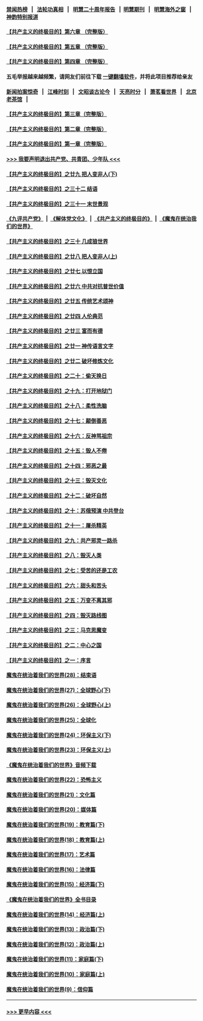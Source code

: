 #### [禁闻热榜](热点新闻.md?=0)  &nbsp;&nbsp;|&nbsp;&nbsp; [法轮功真相](https://github.com/gfw-breaker/truth/blob/master/README.md?=0) &nbsp;&nbsp;|&nbsp;&nbsp; [明慧二十周年报告](https://github.com/gfw-breaker/mh-reports/blob/master/README.md?=0) &nbsp;&nbsp;|&nbsp;&nbsp;[明慧期刊](https://github.com/gfw-breaker/mh-qikan) &nbsp;&nbsp;|&nbsp;&nbsp; [明慧海外之窗](https://github.com/gfw-breaker/mh-news/blob/master/README.md?=0) &nbsp;&nbsp;|&nbsp;&nbsp; [神韵特别报道](https://github.com/gfw-breaker/mh-news/blob/master/shenyun.md?=0)
#### [【共产主义的终极目的】第六章 （完整版）](../pages/nsc422/n11428913.md?t=03012102) 
#### [【共产主义的终极目的】第五章 （完整版）](../pages/nsc422/n11428912.md?t=03012102) 
#### [【共产主义的终极目的】第四章 （完整版）](../pages/nsc422/n11428907.md?t=03012102) 
#### 五毛举报越来越频繁，请网友们前往下载 [一键翻墙软件](https://github.com/gfw-breaker/ssr-accounts)，并将此项目推荐给亲友
#### [新闻拍案惊奇](https://github.com/gfw-breaker/banned-news/blob/master/pages/link4.md) &nbsp;&nbsp;|&nbsp;&nbsp; [江峰时刻](https://github.com/gfw-breaker/banned-news/blob/master/pages/link4.md) &nbsp;&nbsp;|&nbsp;&nbsp; [文昭谈古论今](https://github.com/gfw-breaker/banned-news/blob/master/pages/link4.md) &nbsp;&nbsp;|&nbsp;&nbsp; [天亮时分](https://github.com/gfw-breaker/banned-news/blob/master/pages/link4.md) &nbsp;&nbsp;|&nbsp;&nbsp; [萧茗看世界](https://github.com/gfw-breaker/banned-news/blob/master/pages/link4.md) &nbsp;&nbsp;|&nbsp;&nbsp; [北京老茶馆](https://github.com/gfw-breaker/banned-news/blob/master/pages/link4.md) &nbsp;&nbsp;|&nbsp;&nbsp; 
#### [【共产主义的终极目的】第三章（完整版）](../pages/nsc422/n11428848.md?t=03012102) 
#### [【共产主义的终极目的】第二章（完整版）](../pages/nsc422/n11428831.md?t=03012102) 
#### [【共产主义的终极目的】第一章（完整版）](../pages/nsc422/n11417651.md?t=03012102) 
#### [>>> 我要声明退出共产党、共青团、少年队 <<<](https://github.com/begood0513/goodnews/blob/master/quit/letter.md) 
#### [【共产主义的终极目的】之廿九 把人变非人(下)](../pages/nsc422/n11344140.md?t=03012102) 
#### [【共产主义的终极目的】之三十二 结语](../pages/nsc422/n11360535.md?t=03012102) 
#### [【共产主义的终极目的】之三十一 末世景观](../pages/nsc422/n11351129.md?t=03012102) 
#### [《九评共产党》](https://github.com/begood0513/9ping.md/blob/master/README.md) &nbsp;|&nbsp; [《解体党文化》](../../../../jtdwh.md/blob/master/README.md)  &nbsp;|&nbsp; [《共产主义的终极目的》](../../../../gczydzjmd.md/blob/master/README.md) &nbsp;|&nbsp; [《魔鬼在统治我们的世界》](../../../../mgztzwmdsj.md/blob/master/README.md) 
#### [【共产主义的终极目的】之三十 几成狼世界](../pages/nsc422/n11348280.md?t=03012102) 
#### [【共产主义的终极目的】之廿八 把人变非人(上)](../pages/nsc422/n11340492.md?t=03012102) 
#### [【共产主义的终极目的】之廿七 以恨立国](../pages/nsc422/n11336944.md?t=03012102) 
#### [【共产主义的终极目的】之廿六 中共对抗普世价值](../pages/nsc422/n11324785.md?t=03012102) 
#### [【共产主义的终极目的】之廿五 传统艺术颂神](../pages/nsc422/n11296396.md?t=03012102) 
#### [【共产主义的终极目的】之廿四 人伦典范](../pages/nsc422/n11296397.md?t=03012102) 
#### [【共产主义的终极目的】之廿三 富而有德](../pages/nsc422/n11283598.md?t=03012102) 
#### [【共产主义的终极目的】之廿一 神传语言文字](../pages/nsc422/n11263265.md?t=03012102) 
#### [【共产主义的终极目的】之廿二 破坏修炼文化](../pages/nsc422/n11245728.md?t=03012102) 
#### [【共产主义的终极目的】之二十：偷天换日](../pages/nsc422/n11238846.md?t=03012102) 
#### [【共产主义的终极目的】之十九：打开地狱门](../pages/nsc422/n11206376.md?t=03012102) 
#### [【共产主义的终极目的】之十八：柔性洗脑](../pages/nsc422/n11199994.md?t=03012102) 
#### [【共产主义的终极目的】之十七：颠倒善恶](../pages/nsc422/n11179782.md?t=03012102) 
#### [【共产主义的终极目的】之十六：反神骂祖宗](../pages/nsc422/n11166798.md?t=03012102) 
#### [【共产主义的终极目的】之十五：毁人不倦](../pages/nsc422/n11166792.md?t=03012102) 
#### [【共产主义的终极目的】之十四：邪恶之最](../pages/nsc422/n11150249.md?t=03012102) 
#### [【共产主义的终极目的】之十三：毁灭文化](../pages/nsc422/n11135227.md?t=03012102) 
#### [【共产主义的终极目的】之十二：破坏自然](../pages/nsc422/n11135214.md?t=03012102) 
#### [【共产主义的终极目的】之十：苏俄预演 中共登台](../pages/nsc422/n11118424.md?t=03012102) 
#### [【共产主义的终极目的】之十一：屠杀精英](../pages/nsc422/n11118442.md?t=03012102) 
#### [【共产主义的终极目的】之九：共产邪灵一路杀](../pages/nsc422/n11114139.md?t=03012102) 
#### [【共产主义的终极目的】之八：毁灭人类](../pages/nsc422/n11108503.md?t=03012102) 
#### [【共产主义的终极目的】之七：受苦的还是工农](../pages/nsc422/n11101809.md?t=03012102) 
#### [【共产主义的终极目的】之六：甜头和苦头](../pages/nsc422/n11096971.md?t=03012102) 
#### [【共产主义的终极目的】之五：万变不离其邪](../pages/nsc422/n11091285.md?t=03012102) 
#### [【共产主义的终极目的】之四：毁灭路线图](../pages/nsc422/n11086284.md?t=03012102) 
#### [【共产主义的终极目的】之三：马克思魔变](../pages/nsc422/n11061941.md?t=03012102) 
#### [【共产主义的终极目的】之二：中心之国](../pages/nsc422/n11047728.md?t=03012102) 
#### [【共产主义的终极目的】之一：序言](../pages/nsc422/n11086077.md?t=03012102) 
#### [魔鬼在统治着我们的世界(28)：结束语](../pages/nsc422/n10936246.md?t=03012102) 
#### [魔鬼在统治着我们的世界(27)：全球野心(下)](../pages/nsc422/n10928319.md?t=03012102) 
#### [魔鬼在统治着我们的世界(26)：全球野心(上)](../pages/nsc422/n10900318.md?t=03012102) 
#### [魔鬼在统治着我们的世界(25)：全球化](../pages/nsc422/n10788205.md?t=03012102) 
#### [魔鬼在统治着我们的世界(24)：环保主义(下)](../pages/nsc422/n10695307.md?t=03012102) 
#### [魔鬼在统治着我们的世界(23)：环保主义(上)](../pages/nsc422/n10688613.md?t=03012102) 
#### [《魔鬼在统治着我们的世界》音频下载](../pages/nsc422/n10635553.md?t=03012102) 
#### [魔鬼在统治着我们的世界(22)：恐怖主义](../pages/nsc422/n10614727.md?t=03012102) 
#### [魔鬼在统治着我们的世界(21)：文化篇](../pages/nsc422/n10597706.md?t=03012102) 
#### [魔鬼在统治着我们的世界(20)：媒体篇](../pages/nsc422/n10586579.md?t=03012102) 
#### [魔鬼在统治着我们的世界(19)：教育篇(下)](../pages/nsc422/n10564808.md?t=03012102) 
#### [魔鬼在统治着我们的世界(18)：教育篇(上)](../pages/nsc422/n10526970.md?t=03012102) 
#### [魔鬼在统治着我们的世界(17)：艺术篇](../pages/nsc422/n10499093.md?t=03012102) 
#### [魔鬼在统治着我们的世界(16)：法律篇](../pages/nsc422/n10485969.md?t=03012102) 
#### [魔鬼在统治着我们的世界(15)：经济篇(下)](../pages/nsc422/n10469975.md?t=03012102) 
#### [《魔鬼在统治着我们的世界》全书目录](../pages/nsc422/n10464261.md?t=03012102) 
#### [魔鬼在统治着我们的世界(14)：经济篇(上)](../pages/nsc422/n10457370.md?t=03012102) 
#### [魔鬼在统治着我们的世界(13)：政治篇(下)](../pages/nsc422/n10448270.md?t=03012102) 
#### [魔鬼在统治着我们的世界(12)：政治篇(上)](../pages/nsc422/n10444576.md?t=03012102) 
#### [魔鬼在统治着我们的世界(11)：家庭篇(下)](../pages/nsc422/n10440961.md?t=03012102) 
#### [魔鬼在统治着我们的世界(10)：家庭篇(上)](../pages/nsc422/n10435448.md?t=03012102) 
#### [魔鬼在统治着我们的世界(9)：信仰篇](../pages/nsc422/n10432159.md?t=03012102) 

----
#### [ >>> 更早内容 <<< ](../indexes/nsc422-earlier.md)
